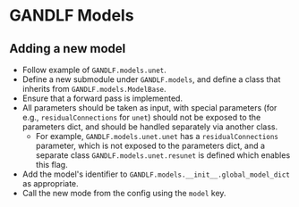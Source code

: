 # GANDLF Models

## Adding a new model

- Follow example of `GANDLF.models.unet`.
- Define a new submodule under `GANDLF.models`, and define a class that inherits from `GANDLF.models.ModelBase`.
- Ensure that a forward pass is implemented.
- All parameters should be taken as input, with special parameters (for e.g., `residualConnections` for `unet`) should not be exposed to the parameters dict, and should be handled separately via another class.
    - For example, `GANDLF.models.unet.unet` has a `residualConnections` parameter, which is not exposed to the parameters dict, and a separate class `GANDLF.models.unet.resunet` is defined which enables this flag.
- Add the model's identifier to `GANDLF.models.__init__.global_model_dict` as appropriate.
- Call the new mode from the config using the `model` key.